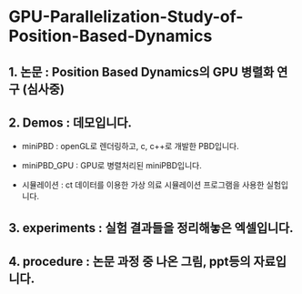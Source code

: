 # GPU-Parallelization-Study-of-Position-Based-Dynamics
##  1. 논문 : Position Based Dynamics의 GPU 병렬화 연구 (심사중)


##  2. Demos : 데모입니다. 
+ miniPBD : openGL로 렌더링하고, c, c++로 개발한 PBD입니다.


+ miniPBD_GPU : GPU로 병렬처리된 miniPBD입니다.


+ 시뮬레이션 : ct 데이터를 이용한 가상 의료 시뮬레이션 프로그램을 사용한 실험입니다.


        
        
       
##  3. experiments : 실험 결과들을 정리해놓은 엑셀입니다.


##  4. procedure : 논문 과정 중 나온 그림, ppt등의 자료입니다.
